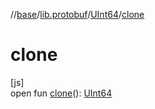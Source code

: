 //[base](../../../index.md)/[lib.protobuf](../index.md)/[UInt64](index.md)/[clone](clone.md)

# clone

[js]\
open fun [clone](clone.md)(): [UInt64](index.md)
